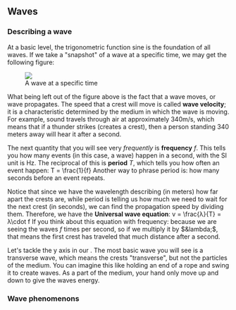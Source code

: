 ## Waves
### Describing a wave
At a basic level, the trigonometric function sine is the foundation of all waves. If we take a "snapshot" of a wave at a specific time, we may get the following figure:
<figure>
    <img src="2.png">
    <figcaption>A wave at a specific time</figcaption>
</figure>

What being left out of the figure above is the fact that a wave moves, or wave propagates. The speed that a crest will move is called **wave velocity**; it is a characteristic determined by the medium in which the wave is moving. For example, sound travels through air at approximately 340m/s, which means that if a thunder strikes (creates a crest), then a person standing 340 meters away will hear it after a second.

The next quantity that you will see very _frequently_ is **frequency** $f$. This tells you how many events (in this case, a wave) happen in a second, with the SI unit is Hz. The reciprocal of this is **period** $T$, which tells you how often an event happen:
<eq>T = \frac{1}{f}</eq>
Another way to phrase period is: how many seconds before an event repeats.

Notice that since we have the wavelength describing (in meters) how far apart the crests are, while period is telling us how much we need to wait for the next crest (in seconds), we can find the propagation speed by dividing them. Therefore, we have the **Universal wave equation**:
<eq>
    v
    = \frac{&lambda;}{T}
    = &lambda;\cdot f
</eq>
If you think about this equation with frequency: because we are seeing the waves $f$ times per second, so if we multiply it by $&lambda;$, that means the first crest has traveled that much distance after a second.

Let's tackle the y axis in our <a href="#fig-p2"></a>. The most basic wave you will see is a transverse wave, which means the crests "transverse", but not the particles of the medium. You can imagine this like holding an end of a rope and swing it to create waves. As a part of the medium, your hand only move up and down to give the waves energy.

### Wave phenomenons